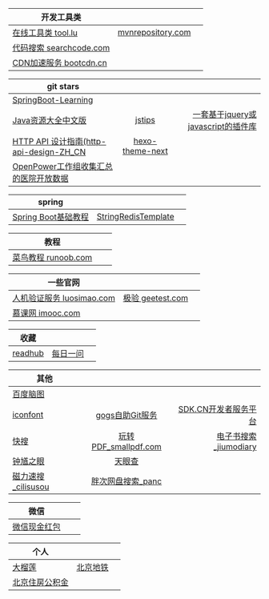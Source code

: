 | 开发工具类        |           |   |
| ------------- |:-------------:| -----:|
| [在线工具类 tool.lu](http://tool.lu/) |  [mvnrepository.com](http://mvnrepository.com/search?q=FilterQuery)| |
| [代码搜索 searchcode.com](https://searchcode.com/)      |       |   |
| [CDN加速服务 bootcdn.cn](http://www.bootcdn.cn/) |      |    |


| git stars |           |   |
| ------------- |:-------------:| -----:|
| [SpringBoot-Learning](https://github.com/dengjifu/SpringBoot-Learning)| |  |
| [Java资源大全中文版](https://github.com/jobbole/awesome-java-cn)| [jstips](https://github.com/loverajoel/jstips) |  [ 一套基于jquery或javascript的插件库](https://github.com/mumuy/widget) |
| [HTTP API 设计指南(http-api-design-ZH_CN](https://github.com/ZhangBohan/http-api-design-ZH_CN)| [hexo-theme-next](https://github.com/iissnan/hexo-theme-next) |   |
| [OpenPower工作组收集汇总的医院开放数据](https://github.com/open-power-workgroup/Hospital)| |  |



| spring |           |   |
| ------------- |:-------------:| -----:|
| [Spring Boot基础教程](http://blog.didispace.com/Spring-Boot%E5%9F%BA%E7%A1%80%E6%95%99%E7%A8%8B/)  | [StringRedisTemplate](http://blog.csdn.net/clementad/article/details/44064003) |   |


| 教程 |           |   |
| ------------- |:-------------:| -----:|
| [菜鸟教程 runoob.com](http://www.runoob.com/)|  |   |



| 一些官网 |           |   |
| ------------- |:-------------:| -----:|
| [人机验证服务 luosimao.com](https://luosimao.com/)| [极验 geetest.com](http://www.geetest.com/) |   |
| [慕课网 imooc.com](http://www.imooc.com/)| |   |


| 收藏|           |   |
| ------------- |:-------------:| -----:|
| [readhub](https://readhub.me/) | [每日一问](https://meiriyiwen.com/)  |

| 其他 |           |   |
| ------------- |:-------------:| -----:|
| [百度脑图](http://naotu.baidu.com/)|  |   |
| [iconfont](http://www.iconfont.cn/)| [gogs自助Git服务](https://gogs.io/) | [SDK.CN开发者服务平台](https://sdk.cn/)  |
| [快搜](http://search.chongbuluo.com/)|  [玩转PDF_smallpdf.com](https://smallpdf.com/cn)| [电子书搜索_jiumodiary](https://www.jiumodiary.com/)  | 
| [钟馗之眼](https://www.zoomeye.org/)| [天眼查](http://www.tianyancha.com/) |   |
| [磁力速搜_cilisusou](http://www.cilisusou.com/)| [胖次网盘搜索_panc](http://www.panc.cc/) |   |



| 微信 |           |   |
| ------------- |:-------------:| -----:|
| [微信现金红包](http://blog.csdn.net/u010486495/article/details/46985213)|  |   |


| 个人 |           |   |
| ------------- |:-------------:| -----:|
| [大榴莲](http://www.llduang.com/)| [北京地铁](http://map.baidu.com/subways/index.html?c=beijing) |   |
| [北京住房公积金](http://www.bjgjj.gov.cn/ywxtgn/201606/t20160623_3924.htm)|  |   |

